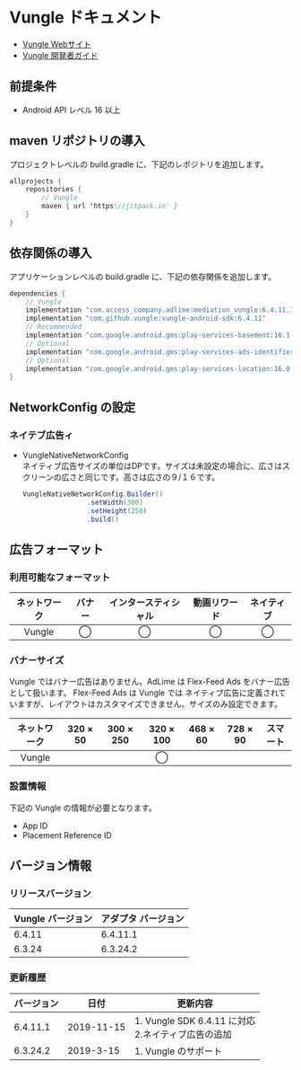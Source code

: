 # Vungle ドキュメント
- [Vungle Webサイト](https://dashboard.vungle.com/dashboard/login)
- [Vungle 開発者ガイド](https://support.vungle.com/hc/en-us/articles/360002922871-Get-Started-with-Vungle-Android-or-Amazon-SDK-v-6)

## 前提条件
- Android API レベル 16 以上

## maven リポジトリの導入
プロジェクトレベルの build.gradle に、下記のレポジトリを追加します。

```java
allprojects {
    repositories {
        // Vungle
        maven { url 'https://jitpack.io' }
    }
}
```

## 依存関係の導入
アプリケーションレベルの build.gradle に、下記の依存関係を追加します。

```java
dependencies {
    // Vungle
    implementation "com.access_company.adlime:mediation_vungle:6.4.11.1"
    implementation "com.github.vungle:vungle-android-sdk:6.4.11"  
    // Recommended
    implementation "com.google.android.gms:play-services-basement:16.1.0" 
    // Optional  
    implementation "com.google.android.gms:play-services-ads-identifier:16.0.0"
    // Optional  
    implementation "com.google.android.gms:play-services-location:16.0.0"
}
```
## NetworkConfig の設定
### ネイテブ広告ィ
- VungleNativeNetworkConfig<br>
 ネイティブ広告サイズの単位はDPです。サイズは未設定の場合に、広さはスクリーンの広さと同じです。高さは広さの９/１６です。

    ```java
    VungleNativeNetworkConfig.Builder()
                    .setWidth(300)
                    .setHeight(250)
                    .build()

    ```


## 広告フォーマット
### 利用可能なフォーマット

|ネットワーク|バナー|インタースティシャル|動画リワード|ネイティブ|
|:------: |:---:|:----------:|:------:|:----:|
| Vungle |  ◯   |  ◯         | ◯      | ◯   |

### バナーサイズ
Vungle ではバナー広告はありません。AdLime は Flex-Feed Ads をバナー広告として扱います。
Flex-Feed Ads は Vungle では ネイティブ広告に定義されていますが、レイアウトはカスタマイズできません。サイズのみ設定できます。  

|ネットワーク |320 × 50 |300 × 250 |320 × 100 |468 × 60 |728 × 90 |スマート |
|:------:|:-----:|:------:|:------:|:-----:|:-----:|:----:|
| Vungle |       |        | ◯      |       |       |      |

### 設置情報
下記の Vungle の情報が必要となります。  
- App ID
- Placement Reference ID

## バージョン情報

### リリースバージョン
| Vungle バージョン | アダプタ バージョン|
|:-----------------|:--------------|
|  6.4.11          |  6.4.11.1     |
|  6.3.24          |  6.3.24.2     |

### 更新履歴
| バージョン            | 日付        | 更新内容             |
|-----------------|--------------------|---------------------|
|  6.4.11.1       | 2019-11-15         | 1. Vungle SDK 6.4.11 に対応 <br> 2.ネイティブ広告の追加  |
|  6.3.24.2       |  2019-3-15         | 1. Vungle のサポート |

